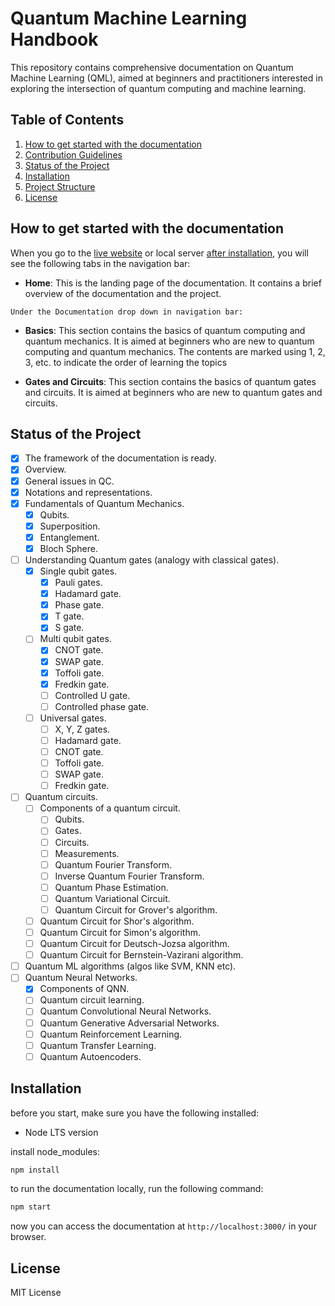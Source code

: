 # Quantum Machine Learning Handbook

This repository contains comprehensive documentation on Quantum Machine Learning (QML), aimed at beginners and practitioners interested in exploring the intersection of quantum computing and machine learning.

## Table of Contents

1. [How to get started with the documentation](#how-to-get-started-with-the-documentation)
2. [Contribution Guidelines](./CONTRIBUTING.md)
3. [Status of the Project](#status-of-the-project)
4. [Installation](#installation)
5. [Project Structure](#project-structure)
6. [License](#license)

## How to get started with the documentation

When you go to the [live website](https://quantummlhandbook.vercel.app/) or local server [after installation](#installation), you will see the following tabs in the navigation bar:

-   **Home**: This is the landing page of the documentation. It contains a brief overview of the documentation and the project.

`Under the Documentation drop down in navigation bar:`

-   **Basics**: This section contains the basics of quantum computing and quantum mechanics. It is aimed at beginners who are new to quantum computing and quantum mechanics. The contents are marked using 1, 2, 3, etc. to indicate the order of learning the topics

-   **Gates and Circuits**: This section contains the basics of quantum gates and circuits. It is aimed at beginners who are new to quantum gates and circuits.

## Status of the Project

-   [x] The framework of the documentation is ready.
-   [x] Overview.
-   [x] General issues in QC.
-   [x] Notations and representations.
-   [x] Fundamentals of Quantum Mechanics.
    -   [x] Qubits.
    -   [x] Superposition.
    -   [x] Entanglement.
    -   [x] Bloch Sphere.
-   [ ] Understanding Quantum gates (analogy with classical gates).
    -   [x] Single qubit gates.
        -   [x] Pauli gates.
        -   [x] Hadamard gate.
        -   [x] Phase gate.
        -   [x] T gate.
        -   [x] S gate.
    -   [ ] Multi qubit gates.
        -   [x] CNOT gate.
        -   [x] SWAP gate.
        -   [x] Toffoli gate.
        -   [x] Fredkin gate.
        -   [ ] Controlled U gate.
        -   [ ] Controlled phase gate.
    -   [ ] Universal gates.
        -   [ ] X, Y, Z gates.
        -   [ ] Hadamard gate.
        -   [ ] CNOT gate.
        -   [ ] Toffoli gate.
        -   [ ] SWAP gate.
        -   [ ] Fredkin gate.
-   [ ] Quantum circuits.
    -   [ ] Components of a quantum circuit.
        -   [ ] Qubits.
        -   [ ] Gates.
        -   [ ] Circuits.
        -   [ ] Measurements.
        -   [ ] Quantum Fourier Transform.
        -   [ ] Inverse Quantum Fourier Transform.
        -   [ ] Quantum Phase Estimation.
        -   [ ] Quantum Variational Circuit.
        -   [ ] Quantum Circuit for Grover's algorithm.
    -   [ ] Quantum Circuit for Shor's algorithm.
    -   [ ] Quantum Circuit for Simon's algorithm.
    -   [ ] Quantum Circuit for Deutsch-Jozsa algorithm.
    -   [ ] Quantum Circuit for Bernstein-Vazirani algorithm.
-   [ ] Quantum ML algorithms (algos like SVM, KNN etc).
-   [ ] Quantum Neural Networks.
    -   [x] Components of QNN.
    -   [ ] Quantum circuit learning.
    -   [ ] Quantum Convolutional Neural Networks.
    -   [ ] Quantum Generative Adversarial Networks.
    -   [ ] Quantum Reinforcement Learning.
    -   [ ] Quantum Transfer Learning.
    -   [ ] Quantum Autoencoders.

## Installation

before you start, make sure you have the following installed:

-   Node LTS version

install node_modules:

```bash
npm install
```

to run the documentation locally, run the following command:

```bash
npm start
```

now you can access the documentation at `http://localhost:3000/` in your browser.

## License

MIT License
